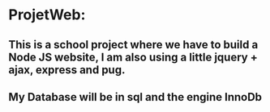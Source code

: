 # ProjetWeb:
## This is a school project where we have to build a Node JS website, I am also using a little jquery + ajax, express and pug.
## My Database will be in sql and the engine InnoDb
